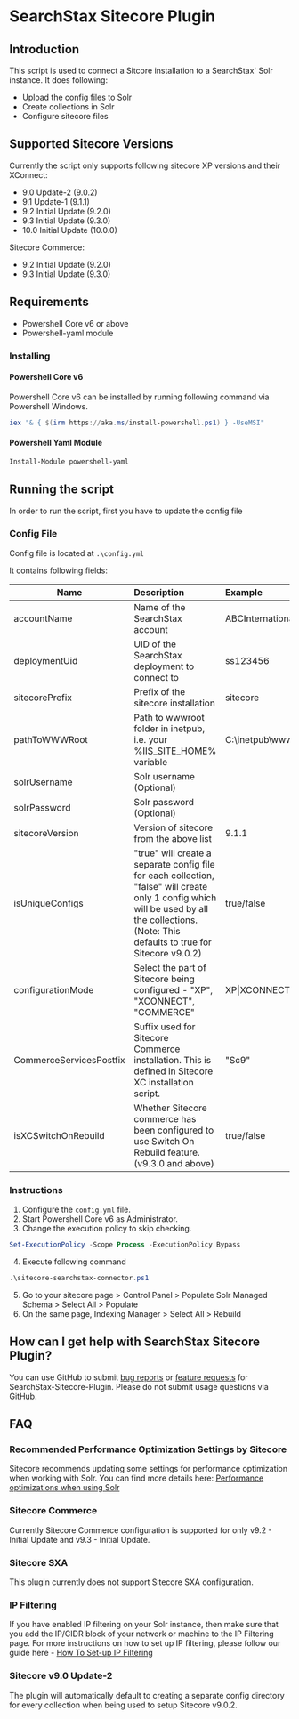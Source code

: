 # SearchStax Sitecore Plugin
## Introduction
This script is used to connect a Sitcore installation to a SearchStax' Solr instance. 
It does following: 
- Upload the config files to Solr
- Create collections in Solr
- Configure sitecore files

## Supported Sitecore Versions
Currently the script only supports following sitecore XP versions and their XConnect:
- 9.0 Update-2 (9.0.2)
- 9.1 Update-1 (9.1.1) 
- 9.2 Initial Update (9.2.0)
- 9.3 Initial Update (9.3.0)
- 10.0 Initial Update (10.0.0)

Sitecore Commerce:
- 9.2 Initial Update (9.2.0)
- 9.3 Initial Update (9.3.0)

## Requirements
- Powershell Core v6 or above
- Powershell-yaml  module

### Installing
#### Powershell Core v6
Powershell Core v6 can be installed by running following command via Powershell Windows.
```powershell
iex "& { $(irm https://aka.ms/install-powershell.ps1) } -UseMSI"
```

#### Powershell Yaml Module
```powershell
Install-Module powershell-yaml
```

## Running the script
In order to run the script, first you have to update the config file
### Config File
Config file is located at `.\config.yml`  

It contains following fields:

|Name|Description|Example|
|----|:-----------|:-----|
|accountName|Name of the SearchStax account| ABCInternational |
|deploymentUid| UID of the SearchStax deployment to connect to| ss123456 |
|sitecorePrefix| Prefix of the sitecore installation| sitecore |
|pathToWWWRoot| Path to wwwroot folder in inetpub, i.e. your %IIS_SITE_HOME% variable| C:\inetpub\wwwroot|
|solrUsername| Solr username (Optional)||
|solrPassword| Solr password (Optional)||
|sitecoreVersion| Version of sitecore from the above list| 9.1.1|
|isUniqueConfigs| "true" will create a separate config file for each collection, "false" will create only 1 config which will be used by all the collections. (Note: This defaults to true for Sitecore v9.0.2) | true/false|
|configurationMode| Select the part of Sitecore being configured - "XP", "XCONNECT", "COMMERCE" | XP\|XCONNECT|
|CommerceServicesPostfix| Suffix used for Sitecore Commerce installation. This is defined in Sitecore XC installation script.|"Sc9"|
|isXCSwitchOnRebuild| Whether Sitecore commerce has been configured to use Switch On Rebuild feature. (v9.3.0 and above)| true/false|

### Instructions
1. Configure the `config.yml` file.
2. Start Powershell Core v6 as Administrator.
3. Change the execution policy to skip checking.
```powershell
Set-ExecutionPolicy -Scope Process -ExecutionPolicy Bypass
```
4. Execute following command
```powershell
.\sitecore-searchstax-connector.ps1
```
5. Go to your sitecore page > Control Panel > Populate Solr Managed Schema > Select All > Populate
6. On the same page, Indexing Manager > Select All > Rebuild

## How can I get help with SearchStax Sitecore Plugin?

You can use GitHub to submit [bug reports](https://github.com/searchstax/searchstax-sitecore-plugin/issues/new?template=bug_report.md) or [feature requests](https://github.com/searchstax/searchstax-sitecore-plugin/issues/new?template=feature_request.md) for SearchStax-Sitecore-Plugin. Please do not submit usage questions via GitHub.

## FAQ
### Recommended Performance Optimization Settings by Sitecore
Sitecore recommends updating some settings for performance optimization when working with Solr. You can find more details here: [Performance optimizations when using Solr](https://kb.sitecore.net/articles/671173)

### Sitecore Commerce
Currently Sitecore Commerce configuration is supported for only v9.2 - Initial Update and v9.3 - Initial Update.
### Sitecore SXA
This plugin currently does not support Sitecore SXA configuration.
### IP Filtering
If you have enabled IP filtering on your Solr instance, then make sure that you add the IP/CIDR block of your network or machine to the IP Filtering page. For more instructions on how to set up IP filtering, please follow our guide here - [How To Set-up IP Filtering](https://www.searchstax.com/docs/security/#IPfilter)
### Sitecore v9.0 Update-2
The plugin will automatically default to creating a separate config directory for every collection when being used to setup Sitecore v9.0.2.
